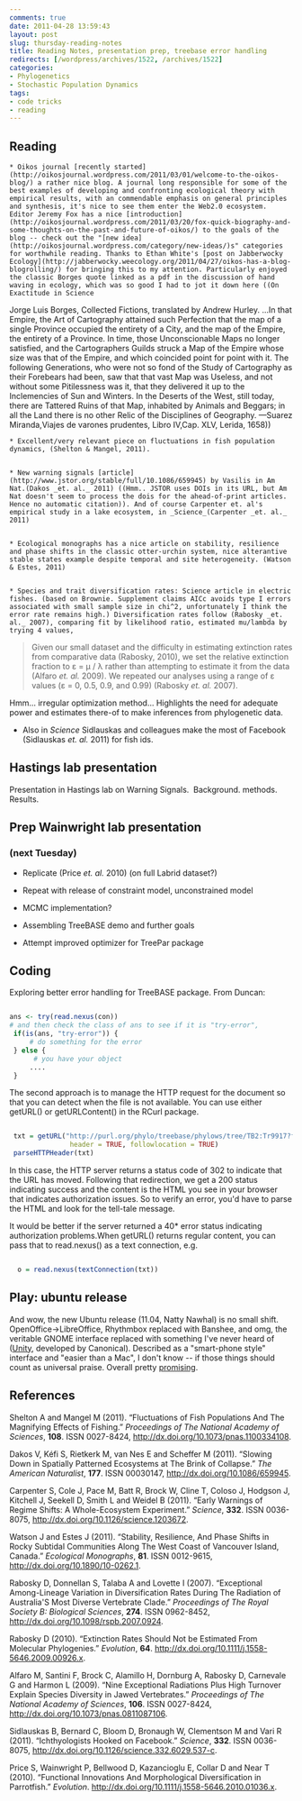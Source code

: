 ```yaml
---
comments: true
date: 2011-04-28 13:59:43
layout: post
slug: thursday-reading-notes
title: Reading Notes, presentation prep, treebase error handling
redirects: [/wordpress/archives/1522, /archives/1522]
categories:
- Phylogenetics
- Stochastic Population Dynamics
tags:
- code tricks
- reading
---
```


## Reading






	
    * Oikos journal [recently started](http://oikosjournal.wordpress.com/2011/03/01/welcome-to-the-oikos-blog/) a rather nice blog. A journal long responsible for some of the best examples of developing and confronting ecological theory with empirical results, with an commendable emphasis on general principles and synthesis, it's nice to see them enter the Web2.0 ecosystem. Editor Jeremy Fox has a nice [introduction](http://oikosjournal.wordpress.com/2011/03/20/fox-quick-biography-and-some-thoughts-on-the-past-and-future-of-oikos/) to the goals of the blog -- check out the "[new idea](http://oikosjournal.wordpress.com/category/new-ideas/)s" categories for worthwhile reading. Thanks to Ethan White's [post on Jabberwocky Ecology](http://jabberwocky.weecology.org/2011/04/27/oikos-has-a-blog-blogrolling/) for bringing this to my attention. Particularly enjoyed the classic Borges quote linked as a pdf in the discussion of hand waving in ecology, which was so good I had to jot it down here ((On Exactitude in Science
Jorge Luis Borges, Collected Fictions, translated by Andrew Hurley.
...In that Empire, the Art of Cartography attained such Perfection that the map of a single Province occupied the entirety of a City, and the map of the Empire, the entirety of a Province. In time, those Unconscionable Maps no longer satisfied, and the Cartographers Guilds struck a Map of the Empire whose size was that of the Empire, and which coincided point for point with it. The following Generations, who were not so fond of the Study of Cartography as their Forebears had been, saw that that vast Map was Useless, and not without some Pitilessness was it, that they delivered it up to the Inclemencies of Sun and Winters. In the Deserts of the West, still today, there are Tattered Ruins of that Map, inhabited by Animals and Beggars; in all the Land there is no other Relic of the Disciplines of Geography.
—Suarez Miranda,Viajes de varones prudentes, Libro IV,Cap. XLV, Lerida, 1658))

	
    * Excellent/very relevant piece on fluctuations in fish population dynamics, (Shelton & Mangel, 2011).

	
    * New warning signals [article](http://www.jstor.org/stable/full/10.1086/659945) by Vasilis in Am Nat.(Dakos _et. al._ 2011) ((Hmm.. JSTOR uses DOIs in its URL, but Am Nat doesn't seem to process the dois for the ahead-of-print articles. Hence no automatic citation)). And of course Carpenter et. al's empirical study in a lake ecosystem, in _Science_(Carpenter _et. al._ 2011)

	
    * Ecological monographs has a nice article on stability, resilience and phase shifts in the classic otter-urchin system, nice alterantive stable states example despite temporal and site heterogeneity. (Watson & Estes, 2011)

	
    * Species and trait diversification rates: Science article in electric fishes. (based on Brownie. Supplement claims AICc avoids type I errors associated with small sample size in chi^2, unfortunately I think the error rate remains high.) Diversification rates follow (Rabosky _et. al._ 2007), comparing fit by likelihood ratio, estimated mu/lambda by trying 4 values,





> Given our small dataset and the difficulty in estimating extinction rates from comparative data (Rabosky, 2010), we set the relative extinction fraction to ε = μ / λ rather than attempting to estimate it from the data (Alfaro _et. al._ 2009). We repeated our analyses using a range of ε values (ε = 0, 0.5, 0.9, and 0.99) (Rabosky _et. al._ 2007).


Hmm... irregular optimization method... Highlights the need for adequate power and estimates there-of to make inferences from phylogenetic data.



	
  * Also in _Science_ Sidlauskas and colleagues make the most of Facebook (Sidlauskas _et. al._ 2011) for fish ids.




## Hastings lab presentation


Presentation in Hastings lab on Warning Signals.  Background. methods. Results.


## Prep Wainwright lab presentation




### (next Tuesday)





	
  * Replicate (Price _et. al._ 2010) (on full Labrid dataset?)

	
  * Repeat with release of constraint model, unconstrained model

	
  * MCMC implementation?

	
  * Assembling TreeBASE demo and further goals

	
  * Attempt improved optimizer for TreePar package




## Coding


Exploring better error handling for TreeBASE package. From Duncan:


```r

ans <- try(read.nexus(con))
# and then check the class of ans to see if it is "try-error",
 if(is(ans, "try-error")) {
     # do something for the error
 } else {
      # you have your object
     ....
 }

```



> 
The second approach is to manage the HTTP request for the document so that you can detect when the file is not available. You can use either getURL() or getURLContent() in the RCurl package.



```r

 txt = getURL("http://purl.org/phylo/treebase/phylows/tree/TB2:Tr9917?format=nexus",
               header = TRUE, followlocation = TRUE)
 parseHTTPHeader(txt)

```



> 
In this case, the HTTP server returns a status code of 302 to indicate that the URL has moved. Following that redirection, we get a 200 status indicating success and the content is the HTML you see in your browser that indicates authorization issues. So to verify an error, you'd have to parse the HTML and look for the tell-tale message.

It would be better if the server returned a 40* error status indicating authorization problems.When getURL() returns regular content, you can pass that to read.nexus() as a text connection,
e.g.



```r

  o = read.nexus(textConnection(txt))

```



## Play: ubuntu release


And wow, the new Ubuntu release (11.04, Natty Nawhal) is no small shift. OpenOffice->LibreOffice, Rhythmbox replaced with Banshee, and omg, the veritable GNOME interface replaced with something I've never heard of ([Unity](http://en.wikipedia.org/wiki/Unity_%28desktop_environment%29), developed by Canonical). Described as a "smart-phone style" interface and "easier than a Mac", I don't know -- if those things should count as universal praise. Overall pretty [promising](http://www.zdnet.com/blog/open-source/what-you-need-to-know-about-the-new-ubuntu/8760).
## References

<p>Shelton A and Mangel M (2011).
&ldquo;Fluctuations of Fish Populations And The Magnifying Effects of Fishing.&rdquo;
<EM>Proceedings of The National Academy of Sciences</EM>, <B>108</B>.
ISSN 0027-8424, <a href="http://dx.doi.org/10.1073/pnas.1100334108">http://dx.doi.org/10.1073/pnas.1100334108</a>.
<p>Dakos V, Kéfi S, Rietkerk M, van Nes E and Scheffer M (2011).
&ldquo;Slowing Down in Spatially Patterned Ecosystems at The Brink of Collapse.&rdquo;
<EM>The American Naturalist</EM>, <B>177</B>.
ISSN 00030147, <a href="http://dx.doi.org/10.1086/659945">http://dx.doi.org/10.1086/659945</a>.
<p>Carpenter S, Cole J, Pace M, Batt R, Brock W, Cline T, Coloso J, Hodgson J, Kitchell J, Seekell D, Smith L and Weidel B (2011).
&ldquo;Early Warnings of Regime Shifts: A Whole-Ecosystem Experiment.&rdquo;
<EM>Science</EM>, <B>332</B>.
ISSN 0036-8075, <a href="http://dx.doi.org/10.1126/science.1203672">http://dx.doi.org/10.1126/science.1203672</a>.
<p>Watson J and Estes J (2011).
&ldquo;Stability, Resilience, And Phase Shifts in Rocky Subtidal Communities Along The West Coast of Vancouver Island, Canada.&rdquo;
<EM>Ecological Monographs</EM>, <B>81</B>.
ISSN 0012-9615, <a href="http://dx.doi.org/10.1890/10-0262.1">http://dx.doi.org/10.1890/10-0262.1</a>.
<p>Rabosky D, Donnellan S, Talaba A and Lovette I (2007).
&ldquo;Exceptional Among-Lineage Variation in Diversification Rates During The Radiation of Australia'S Most Diverse Vertebrate Clade.&rdquo;
<EM>Proceedings of The Royal Society B: Biological Sciences</EM>, <B>274</B>.
ISSN 0962-8452, <a href="http://dx.doi.org/10.1098/rspb.2007.0924">http://dx.doi.org/10.1098/rspb.2007.0924</a>.
<p>Rabosky D (2010).
&ldquo;Extinction Rates Should Not be Estimated From Molecular Phylogenies.&rdquo;
<EM>Evolution</EM>, <B>64</B>.
<a href="http://dx.doi.org/10.1111/j.1558-5646.2009.00926.x">http://dx.doi.org/10.1111/j.1558-5646.2009.00926.x</a>.
<p>Alfaro M, Santini F, Brock C, Alamillo H, Dornburg A, Rabosky D, Carnevale G and Harmon L (2009).
&ldquo;Nine Exceptional Radiations Plus High Turnover Explain Species Diversity in Jawed Vertebrates.&rdquo;
<EM>Proceedings of The National Academy of Sciences</EM>, <B>106</B>.
ISSN 0027-8424, <a href="http://dx.doi.org/10.1073/pnas.0811087106">http://dx.doi.org/10.1073/pnas.0811087106</a>.
<p>Sidlauskas B, Bernard C, Bloom D, Bronaugh W, Clementson M and Vari R (2011).
&ldquo;Ichthyologists Hooked on Facebook.&rdquo;
<EM>Science</EM>, <B>332</B>.
ISSN 0036-8075, <a href="http://dx.doi.org/10.1126/science.332.6029.537-c">http://dx.doi.org/10.1126/science.332.6029.537-c</a>.
<p>Price S, Wainwright P, Bellwood D, Kazancioglu E, Collar D and Near T (2010).
&ldquo;Functional Innovations And Morphological Diversification in Parrotfish.&rdquo;
<EM>Evolution</EM>.
<a href="http://dx.doi.org/10.1111/j.1558-5646.2010.01036.x">http://dx.doi.org/10.1111/j.1558-5646.2010.01036.x</a>.
